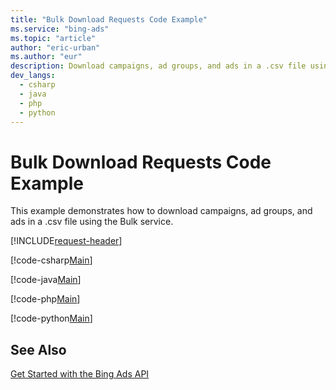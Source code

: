 ```yaml
---
title: "Bulk Download Requests Code Example"
ms.service: "bing-ads"
ms.topic: "article"
author: "eric-urban"
ms.author: "eur"
description: Download campaigns, ad groups, and ads in a .csv file using the Bulk service in C#, Java, or Python.
dev_langs:
  - csharp
  - java
  - php
  - python
---
```

# Bulk Download Requests Code Example
This example demonstrates how to download campaigns, ad groups, and ads in a .csv file using the Bulk service.

[!INCLUDE[request-header](./includes/code-tips.md)]

[!code-csharp[Main](../../../BingAds-dotNet-SDK/examples/BingAdsExamples/BingAdsExamplesLibrary/v12/BulkServiceManagerDemo.cs)]

[!code-java[Main](../../../BingAds-Java-SDK/examples/BingAdsDesktopApp/src/main/java/com/microsoft/bingads/examples/v12/BulkServiceManagerDemo.java)]

[!code-php[Main](../../../BingAds-PHP-SDK/samples/V12/BulkDownloadUpload.php)]

[!code-python[Main](../../../BingAds-Python-SDK/examples/v12/bulk_service_manager_demo.py)]

## See Also
[Get Started with the Bing Ads API](get-started.md)  
